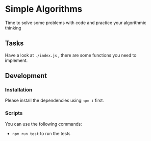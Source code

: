 # Simple Algorithms

Time to solve some problems with code and practice your algorithmic thinking

## Tasks

Have a look at `./index.js` , there are some functions you need to implement.

## Development

### Installation

Please install the dependencies using `npm i` first.

### Scripts

You can use the following commands:

- `npm run test` to run the tests
